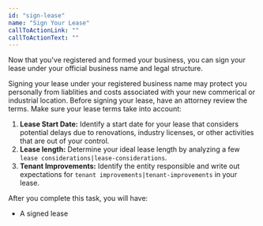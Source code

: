 ```yaml
---
id: "sign-lease"
name: "Sign Your Lease"
callToActionLink: ""
callToActionText: ""
---
```

Now that you've registered and formed your business, you can sign your lease under your official business name and legal structure. 

Signing your lease under your registered business name may protect you personally from liablities and costs associated with your new commerical or industrial location. Before signing your lease, have an attorney review the terms. Make sure your lease terms take into account:

1. **Lease Start Date:** Identify a start date for your lease that considers potential delays due to renovations, industry licenses, or other activities that are out of your control.
2. **Lease length:** Determine your ideal lease length by analyzing a few `lease considerations|lease-considerations`.
3. **Tenant Improvements:** Identify the entity responsible and write out expectations for `tenant improvements|tenant-improvements` in your lease.
        
After you complete this task, you will have:
- A signed lease
